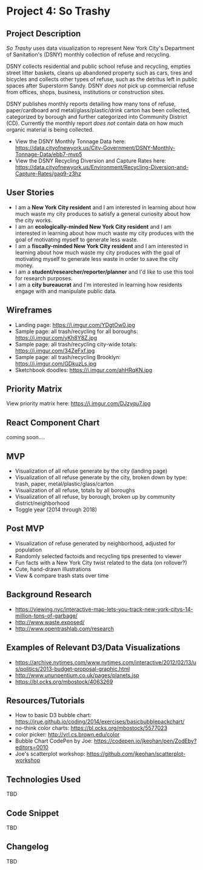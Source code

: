 # Project 4: So Trashy

## Project Description
*So Trashy* uses data visualization to represent New York City's Department of Sanitation's (DSNY) monthly collection of refuse and recycling.

DSNY collects residential and public school refuse and recycling, empties street litter baskets, cleans up abandoned property such as cars, tires and bicycles and collects other types of refuse, such as the detritus left in public spaces after Superstorm Sandy. DSNY *does not* pick up commercial refuse from offices, shops, business, institutions or construction sites.

DSNY publishes monthly reports detailing how many tons of refuse, paper/cardboard and metal/glass/plastic/drink carton has been collected, categorized by borough and further categorized into Community District (CD). Currently the monthly report *does not* contain data on how much organic material is being collected.

- View the DSNY Monthly Tonnage Data here: https://data.cityofnewyork.us/City-Government/DSNY-Monthly-Tonnage-Data/ebb7-mvp5
- View the DSNY Recycling Diversion and Capture Rates here: https://data.cityofnewyork.us/Environment/Recycling-Diversion-and-Capture-Rates/gaq9-z3hz

## User Stories
- I am a **New York City resident** and I am interested in learning about how much waste my city produces to satisfy a general curiosity about how the city works.
- I am an **ecologically-minded New York City resident** and I am interested in learning about how much waste my city produces with the goal of motivating myself to generate less waste.
- I am a **fiscally-minded New York City resident** and I am interested in learning about how much waste my city produces with the goal of motivating myself to generate less waste in order to save the city money.
 - I am a **student/researcher/reporter/planner** and I'd like to use this tool for research purposes.
 - I am a **city bureaucrat** and I'm interested in learning how residents engage with and manipulate public data.

## Wireframes
- Landing page: https://i.imgur.com/YDgtOw0.jpg
- Sample page: all trash/recycling for all boroughs: https://i.imgur.com/yKh8Y8Z.jpg
- Sample page: all trash/recycling city-wide totals: https://i.imgur.com/34ZeFxf.jpg
- Sample page: all trash/recycling Brooklyn: https://i.imgur.com/GDkuzLs.jpg
- Sketchbook doodles: https://i.imgur.com/ahHRqKN.jpg

## Priority Matrix
View priority matrix here: https://i.imgur.com/DJzyqu7.jpg

## React Component Chart
coming soon....

## MVP
- Visualization of all refuse generate by the city (landing page)
- Visualization of all refuse generate by the city, broken down by type: trash, paper, metal/plastic/glass/carton
- Visualization of all refuse, totals by all boroughs
- Visualization of all refuse, by borough, broken up by community district/neighborhood
- Toggle year (2014 through 2018)

## Post MVP
- Visualization of refuse generated by neighborhood, adjusted for population
- Randomly selected factoids and recycling tips presented to viewer
- Fun facts with a New York City twist related to the data (on rollover?)
- Cute, hand-drawn illustrations
- View & compare trash stats over time

## Background Research
- https://viewing.nyc/interactive-map-lets-you-track-new-york-citys-14-million-tons-of-garbage/
- http://www.waste.exposed/
- http://www.opentrashlab.com/research

## Examples of Relevant D3/Data Visualizations
- https://archive.nytimes.com/www.nytimes.com/interactive/2012/02/13/us/politics/2013-budget-proposal-graphic.html
- http://www.ununpentium.co.uk/pages/planets.jsp
- https://bl.ocks.org/mbostock/4063269

## Resources/Tutorials
- How to basic D3 bubble chart: https://jrue.github.io/coding/2014/exercises/basicbubblepackchart/
- no-think color charts: https://bl.ocks.org/mbostock/5577023
- color picker: http://vrl.cs.brown.edu/color
- Bubble Chart CodePen by Joe: https://codepen.io/jkeohan/pen/ZodEby?editors=0010
- Joe's scatterplot workshop: https://github.com/jkeohan/scatterplot-workshop

## Technologies Used
TBD

## Code Snippet
TBD

## Changelog
TBD

